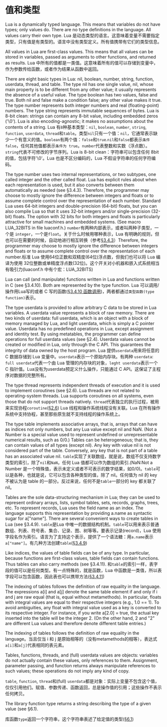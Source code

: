 值和类型
=======

Lua is a dynamically typed language. This means that variables do not have types; only values do. There are no type definitions in the language. All values carry their own type.
Lua 是动态类型的语言。这意味着变量不需要指定类型，只有值是有类型的。语言中没有类型定义。所有值携带有它们的类型信息。

All values in Lua are first-class values. This means that all values can be stored in variables, passed as arguments to other functions, and returned as results.
Lua 中所有的值都是一类值。这意味着所有的值可以存储到变量中，作为参数传给函数，或者作为结果从函数中返回。

There are eight basic types in Lua: nil, boolean, number, string, function, userdata, thread, and table. The type nil has one single value, nil, whose main property is to be different from any other value; it usually represents the absence of a useful value. The type boolean has two values, false and true. Both nil and false make a condition false; any other value makes it true. The type number represents both integer numbers and real (floating-point) numbers. The type string represents immutable sequences of bytes. Lua is 8-bit clean: strings can contain any 8-bit value, including embedded zeros ('\0'). Lua is also encoding-agnostic; it makes no assumptions about the contents of a string.
Lua 有`8`种基本类型：`nil`, `boolean`, `number`, `string`, `function`, `userdata`, `thread`和`table`。类型`nil`只有一个值：`nil`，它通常表示缺少一个有意义的值。`boolean`有两个值：`false`和`true`.`nil`和`false`都表示`条件 false`，任何其他值都表示`条件为 true`。`number`代表整数和实数（浮点数）。`string`代表不可修改的字节序列。Lua is 8-bit clean：字符串可以包含任何 8bit 的值，包括字符'\0'。Lua 也是不区分编码的，Lua 不假设字符串的任何字符编码。

The type number uses two internal representations, or two subtypes, one called integer and the other called float. Lua has explicit rules about when each representation is used, but it also converts between them automatically as needed (see §3.4.3). Therefore, the programmer may choose to mostly ignore the difference between integers and floats or to assume complete control over the representation of each number. Standard Lua uses 64-bit integers and double-precision (64-bit) floats, but you can also compile Lua so that it uses 32-bit integers and/or single-precision (32-bit) floats. The option with 32 bits for both integers and floats is particularly attractive for small machines and embedded systems. (See macro LUA_32BITS in file luaconf.h.)
`number`有两种内部表示，或者叫两种子类型，一个是 `integer`，一个是`float`。关于什么时候用哪种表示，Lua 有明确的规则，但也可以在需要的时候，自动地进行相互转换（参考[§3.4.3](../ch3/3_4_expressions/3_4_3_coercions_and_conversions.md)）Therefore, the programmer may choose to mostly ignore the difference between integers and floats or to assume complete control over the representation of each number.标准 Lua 使用64位正数和双精度(64位)浮点数，但我们也可以将 Lua 编译为使用 32位整数或单精度浮点数(32位)。这个开关对小机器和嵌入式系统相当有吸引力(luaconf.h 中有个宏：LUA_32BITS)


Lua can call (and manipulate) functions written in Lua and functions written in C (see §3.4.10). Both are represented by the type function.
Lua 可以调用/操作用Lua写的或者 C 写的函数([§3.4.10 函数调用](../ch3/3_4_expressions/3_4_10_function_calls.md))，两者都通过`类型函数(type function)`表示。

The type userdata is provided to allow arbitrary C data to be stored in Lua variables. A userdata value represents a block of raw memory. There are two kinds of userdata: full userdata, which is an object with a block of memory managed by Lua, and light userdata, which is simply a C pointer value. Userdata has no predefined operations in Lua, except assignment and identity test. By using metatables, the programmer can define operations for full userdata values (see §2.4). Userdata values cannot be created or modified in Lua, only through the C API. This guarantees the integrity of data owned by the host program.
Lua 提供`userdata`用来将任意的 C 数据存储到 Lua 变量中。`userdata`表示一个原始内存块。有两种 `userdata`: `full userdata`代表一个由 Lua 管理的内存块的对象，`leght userdata`表示一个 C 指针值。Lua没有为userdata预定义什么操作，只能通过 C API。这保证了主程序对数据的完整所有。

The type thread represents independent threads of execution and it is used to implement coroutines (see §2.6). Lua threads are not related to operating-system threads. Lua supports coroutines on all systems, even those that do not support threads natively.
`thread`代表独立的执行过程，被用来实现协程`coroutine`([§2.6](./2_6_coroutines.md)) Lua 线程和操作系统线程没有关联。Lua 在所有操作系统中支持协程，甚至那些原生就不支持线程的操作系统上。

The type table implements associative arrays, that is, arrays that can have as indices not only numbers, but any Lua value except nil and NaN. (Not a Number is a special value used to represent undefined or unrepresentable numerical results, such as 0/0.) Tables can be heterogeneous; that is, they can contain values of all types (except nil). Any key with value nil is not considered part of the table. Conversely, any key that is not part of a table has an associated value nil.
`table`实现了关联数组，就是说，数组不仅支持数字类型的索引，除了`nil`和`NaN`，任何 Lua 值都可以作为数组的索引.(NaN:Not a Number 是一个特殊值，表示未定义或者不可表示的数字结果，如0/0)。`table`可以是各种，也就是说，它可以包含各种类型的值，除了 nil。任何值为 nil 的 key 不被认为是 table 的一部分。反过来说，任何不是`table`一部分的 key 都关联了 nil。

Tables are the sole data-structuring mechanism in Lua; they can be used to represent ordinary arrays, lists, symbol tables, sets, records, graphs, trees, etc. To represent records, Lua uses the field name as an index. The language supports this representation by providing a.name as syntactic sugar for a["name"]. There are several convenient ways to create tables in Lua (see §3.4.9).
`table`是Lua 中唯一的数据结构机制。`table`可以用来表示普通数组、列表、符号表、集合、记录、图、树等等。要表示记录(record)，Lua 使用字段名作为索引。语言为了支持这个表示，提供了一个语法糖：用`a.name`表示`a["name"]`。有几种方法创建`table`([§3.4.9](../ch3/3_4_expressions/3_4_9_table_constructors.md))

Like indices, the values of table fields can be of any type. In particular, because functions are first-class values, table fields can contain functions. Thus tables can also carry methods (see §3.4.11).
和`table`的索引一样，表字段的值可以是任何类型。有一点特殊的，就是函数，Lua 中函数是一类值，所以表字段可以包含函数，因此表也可以携带方法([§3.4.11](../ch3/3_4_expressions/3_4_11_function_definitions.md))

The indexing of tables follows the definition of raw equality in the language. The expressions a[i] and a[j] denote the same table element if and only if i and j are raw equal (that is, equal without metamethods). In particular, floats with integral values are equal to their respective integers (e.g., 1.0 == 1). To avoid ambiguities, any float with integral value used as a key is converted to its respective integer. For instance, if you write a[2.0] = true, the actual key inserted into the table will be the integer 2. (On the other hand, 2 and "2" are different Lua values and therefore denote different table entries.)

The indexing of tables follows the definition of raw equality in the language。当且仅当 i 和 j 是原始相等的（没有metamethods的相等），表达式`a[i]`和`a[j]`代表相同的表元素。

Tables, functions, threads, and (full) userdata values are objects: variables do not actually contain these values, only references to them. Assignment, parameter passing, and function returns always manipulate references to such values; these operations do not imply any kind of copy.

`table`, `function`, `thread`和(full) `userdata`都是对象：实际上变量不包含这个值，仅仅引用他们。赋值、参数传递、函数返回，总是操作值的引用；这些操作不表示任何拷贝。

The library function type returns a string describing the type of a given value (see §6.1).

库函数`type`返回一个字符串，这个字符串表述了给定值的类型([§6.1](../ch6/6_1_basic_functions.md))
